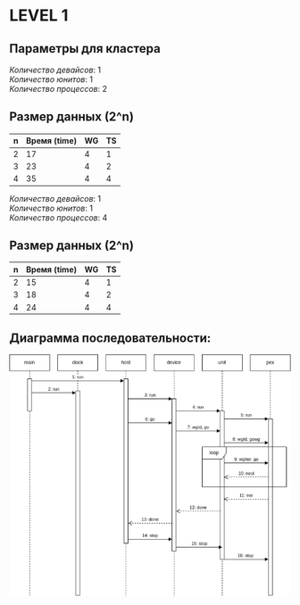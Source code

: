# LEVEL 1  
## Параметры для кластера

_Количество девайсов_: 1    
_Количество юнитов_: 1     
_Количество процессов_: 2

## Размер данных \(2^n\)

| **n** | **Время (time)** | **WG** | **TS** |
|-------|------------------|--------|--------|
| 2     | 17               | 4      | 1      |
| 3     | 23               | 4      | 2      |
| 4     | 35               | 4      | 4      |

_Количество девайсов_: 1    
_Количество юнитов_: 1     
_Количество процессов_: 4

## Размер данных \(2^n\)

| **n** | **Время (time)** | **WG** | **TS** |
|-------|------------------|--------|--------|
| 2     | 15               | 4      | 1      |
| 3     | 18               | 4      | 2      |
| 4     | 24               | 4      | 4      |

## Диаграмма последовательности:  
<img src="diagram.png"/>
